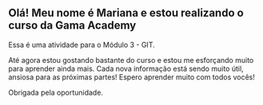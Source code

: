 ## Olá! Meu nome é Mariana e estou realizando o curso da Gama Academy

Essa é uma atividade para o Módulo 3 - GIT. 

Até agora estou gostando bastante do curso e estou me esforçando muito para aprender ainda mais. Cada nova informação está sendo muito útil, ansiosa para as próximas partes! Espero aprender muito com todos vocês!

Obrigada pela oportunidade.
